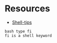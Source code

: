# Resources

- [Shell-tips](https://www.shell-tips.com/#gsc.tab=0)
```
bash type fi
fi is a shell keyword

```
